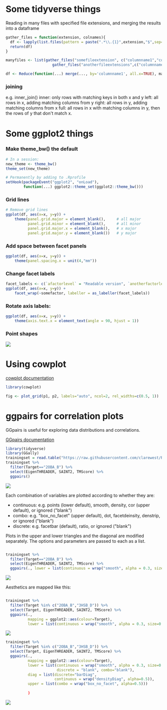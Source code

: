 # Some tidyverse things

Reading in many files with specified file extensions, and merging the results into a dataframe
```R
gather_files = function(extension, colnames){
  df <- lapply(list.files(pattern = paste(".*\\.{1}",extension,"$",sep="")), FUN=read.table, col.names=colnames, stringsAsFactors=FALSE, fill=TRUE) %>% bind_rows()
  return(df)
}

manyfiles <- list(gather_files("somefileextension", c("columnname1","columnname2")),
                     gather_files("anotherfileextensions",c("columnname1","columnname3")))

df <- Reduce(function(...) merge(..., by='columnname1', all.x=TRUE), manyfiles)
```

### joining
e.g. inner_join()
inner:  only rows with matching keys in both x and y
left:   all rows in x, adding matching columns from y
right:  all rows in y, adding matching columns from x
full:   all rows in x with matching columns in y, then the rows of y that don't match x.

# Some ggplot2 things 

### Make theme_bw() the default
```R
# In a session:
new_theme <- theme_bw()
theme_set(new_theme)

# Permanently by adding to .Rprofile
setHook(packageEvent("ggplot2", "onLoad"), 
        function(...) ggplot2::theme_set(ggplot2::theme_bw()))
```

### Grid lines
```R
# Remove grid lines
ggplot(df, aes(x=x, y=y)) +
    theme(panel.grid.major = element_blank(),     # all major
          panel.grid.minor = element_blank(),     # all minor
          panel.grid.major.x = element_blank(),   # x major
          panel.grid.major.y = element_blank())   # y major
```

### Add space between facet panels
```R
ggplot(df, aes(x=x, y=y)) +
    theme(panel.spacing.x = unit(4,"mm"))
```

### Change facet labels
```R
facet_labels <- c(`afactorlevel` = "Readable version", `anotherfactorlevel` = "Another readable version")
ggplot(df, aes(x=x, y=y)) +
    facet_wrap(~somefactor, labeller = as_labeller(facet_labels))
```

### Rotate axis labels:
```R
ggplot(df, aes(x=x, y=y)) +
    theme(axis.text.x = element_text(angle = 90, hjust = 1))
```

### Point shapes
![](http://sape.inf.usi.ch/sites/default/files/ggplot2-shape-identity.png)

# Using cowplot

[cowplot documentation](https://cran.r-project.org/web/packages/cowplot/vignettes/introduction.html) 

```R
library(cowplot)

fig <- plot_grid(p1, p2, labels="auto", ncol=2, rel_widths=c(0.5, 1))

```

# ggpairs for correlation plots

GGpairs is useful for exploring data distributions and correlations.

[GGpairs documentation](https://www.rdocumentation.org/packages/GGally/versions/1.4.0/topics/ggpairs)


```R
library(tidyverse)
library(GGally)
trainingset = read.table("https://raw.githubusercontent.com/clarewest/RFQAmodel/master/data/RFQAmodel_training.txt", header=TRUE, stringsAsFactors=FALSE)
trainingset %>% 
  filter(Target=="2OBA_B") %>% 
  select(EigenTHREADER, SAINT2, TMScore) %>%
  ggpairs()

```
![](figures/ggpairs.png)

Each combination of variables are plotted according to whether they are:

- continuous: e.g. points (lower default), smooth, density, cor (upper default), or ignored ("blank")
- combo: e.g. "box_no_facet" (upper default), dot, facetdeinsity, denstrip, or ignored ("blank")
- discrete: e.g. facetbar (default), ratio, or ignored ("blank")

Plots in the upper and lower triangles and the diagonal are modified separately. The options and parameters are passed to each as a list.

```R

trainingset %>% 
  filter(Target=="2OBA_B") %>% 
  select(EigenTHREADER, SAINT2, TMScore) %>%
  ggpairs(., lower = list(continuous = wrap("smooth", alpha = 0.3, size=0.1)))

```

![](figures/ggpairs_smooth.png)

Aesthetics are mapped like this:


```R

trainingset %>% 
  filter(Target %in% c("2OBA_B","3HSB_D")) %>% 
  select(Target, EigenTHREADER, SAINT2, TMScore) %>%
  ggpairs(., 
          mapping = ggplot2::aes(colour=Target), 
          lower = list(continuous = wrap("smooth", alpha = 0.3, size=0.1)))

```

![](figures/ggpairs_colour.png)

```R
trainingset %>% 
  filter(Target %in% c("2OBA_B","3HSB_D")) %>% 
  select(Target, EigenTHREADER, SAINT2, TMScore) %>%
  ggpairs(., 
          mapping = ggplot2::aes(colour=Target), 
          lower = list(continuous = wrap("smooth", alpha = 0.3, size=0.1), 
                       discrete = "blank", combo="blank"), 
          diag = list(discrete="barDiag", 
                      continuous = wrap("densityDiag", alpha=0.5)), 
          upper = list(combo = wrap("box_no_facet", alpha=0.5)))
                       
          )
```

![](figures/ggpairs_modified.png)
